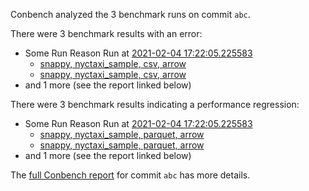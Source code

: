 Conbench analyzed the 3 benchmark runs on commit `abc`.

There were 3 benchmark results with an error:

- Some Run Reason Run at [2021-02-04 17:22:05.225583](http://localhost/compare/runs/some_contender...some_contender/)
  - [snappy, nyctaxi_sample, csv, arrow](http://localhost/benchmarks/some-benchmark-uuid-4)
  - [snappy, nyctaxi_sample, csv, arrow](http://localhost/benchmarks/some-benchmark-uuid-4)
- and 1 more (see the report linked below)

There were 3 benchmark results indicating a performance regression:

- Some Run Reason Run at [2021-02-04 17:22:05.225583](http://localhost/compare/runs/some_contender...some_contender/)
  - [snappy, nyctaxi_sample, parquet, arrow](http://localhost/benchmarks/some-benchmark-uuid-3)
  - [snappy, nyctaxi_sample, parquet, arrow](http://localhost/benchmarks/some-benchmark-uuid-3)
- and 1 more (see the report linked below)

The [full Conbench report](https://github.com/github/hello-world/runs/4) for commit `abc` has more details.
